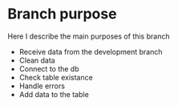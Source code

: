 # Branch purpose
Here I describe the main purposes of this branch

  - Receive data from the development branch
  - Clean data
  - Connect to the db
  - Check table existance
  - Handle errors
  - Add data to the table